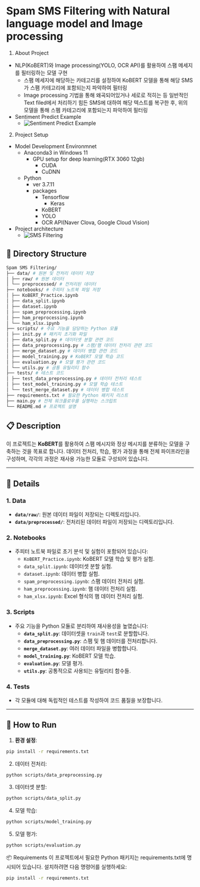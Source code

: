 # Spam SMS Filtering with Natural language model and Image processing

1. About Project

- NLP(KoBERT)와 Image processing(YOLO, OCR API)를 활용하여 스팸 메세지를 필터링하는 모델 구현
  - 스팸 메세지에 해당하는 카테고리를 설정하여 KoBERT 모델을 통해 해당 SMS가 스팸 카테고리에 포함되는지 파악하여 필터링
  - Image processing 기법을 통해 왜곡되어있거나 세로로 적히는 등 일반적인 Text filed에서 처리하기 힘든 SMS에 대하여 해당 텍스트를 복구한 후, 위의 모델을 통해 스펨 카테고리에 포함되는지 파악하여 필터링
- Sentiment Predict Example
  - ![Sentiment Predict Example](https://github.com/user-attachments/assets/094c3de1-eddc-4d16-b66e-29129824343b)

2. Project Setup

- Model Development Environmnet
  - Anaconda3 in Windows 11
    - GPU setup for deep learning(RTX 3060 12gb)
      - CUDA
      - CuDNN
  - Python
    - ver 3.7.11
    - packages
      - Tensorflow
        - Keras
      - KoBERT
      - YOLO
      - OCR API(Naver Clova, Google Cloud Vision)
- Project architecture
  - ![SMS Filtering](https://github.com/user-attachments/assets/511bd687-edcf-4e68-bd1f-88dc86e59242)

## 📂 Directory Structure

```bash
Spam SMS Filtering/
├── data/ # 원본 및 전처리 데이터 저장
│ ├── raw/ # 원본 데이터
│ └── preprocessed/ # 전처리된 데이터
├── notebooks/ # 주피터 노트북 파일 저장
│ ├── KoBERT_Practice.ipynb
│ ├── data_split.ipynb
│ ├── dataset.ipynb
│ ├── spam_preprocessing.ipynb
│ ├── ham_preprocessing.ipynb
│ └── ham_xlsx.ipynb
├── scripts/ # 주요 기능을 담당하는 Python 모듈
│ ├── init.py # 패키지 초기화 파일
│ ├── data_split.py # 데이터셋 분할 관련 코드
│ ├── data_preprocessing.py # 스팸/햄 데이터 전처리 관련 코드
│ ├── merge_dataset.py # 데이터 병합 관련 코드
│ ├── model_training.py # KoBERT 모델 학습 코드
│ ├── evaluation.py # 모델 평가 관련 코드
│ └── utils.py # 공통 유틸리티 함수
├── tests/ # 테스트 코드
│ ├── test_data_preprocessing.py # 데이터 전처리 테스트
│ ├── test_model_training.py # 모델 학습 테스트
│ └── test_merge_dataset.py # 데이터 병합 테스트
├── requirements.txt # 필요한 Python 패키지 리스트
├── main.py # 전체 워크플로우를 실행하는 스크립트
└── README.md # 프로젝트 설명
```

## 📋 Description

이 프로젝트는 **KoBERT**를 활용하여 스팸 메시지와 정상 메시지를 분류하는 모델을 구축하는 것을 목표로 합니다. 데이터 전처리, 학습, 평가 과정을 통해 전체 파이프라인을 구성하며, 각각의 과정은 재사용 가능한 모듈로 구성되어 있습니다.

---

## 📁 Details

### **1. Data**

- **`data/raw/`**: 원본 데이터 파일이 저장되는 디렉토리입니다.
- **`data/preprocessed/`**: 전처리된 데이터 파일이 저장되는 디렉토리입니다.

### **2. Notebooks**

- 주피터 노트북 파일로 초기 분석 및 실험이 포함되어 있습니다:
  - `KoBERT_Practice.ipynb`: KoBERT 모델 학습 및 평가 실험.
  - `data_split.ipynb`: 데이터셋 분할 실험.
  - `dataset.ipynb`: 데이터 병합 실험.
  - `spam_preprocessing.ipynb`: 스팸 데이터 전처리 실험.
  - `ham_preprocessing.ipynb`: 햄 데이터 전처리 실험.
  - `ham_xlsx.ipynb`: Excel 형식의 햄 데이터 전처리 실험.

### **3. Scripts**

- 주요 기능을 Python 모듈로 분리하여 재사용성을 높였습니다:
  - **`data_split.py`**: 데이터셋을 `train`과 `test`로 분할합니다.
  - **`data_preprocessing.py`**: 스팸 및 햄 데이터를 전처리합니다.
  - **`merge_dataset.py`**: 여러 데이터 파일을 병합합니다.
  - **`model_training.py`**: KoBERT 모델 학습.
  - **`evaluation.py`**: 모델 평가.
  - **`utils.py`**: 공통적으로 사용되는 유틸리티 함수들.

### **4. Tests**

- 각 모듈에 대해 독립적인 테스트를 작성하여 코드 품질을 보장합니다.

---

## 🚀 How to Run

1. **환경 설정**:

```bash
pip install -r requirements.txt
```

2. 데이터 전처리:

```bash
python scripts/data_preprocessing.py
```

3. 데이터셋 분할:

```bash
python scripts/data_split.py
```

4. 모델 학습:

```bash
python scripts/model_training.py
```

5. 모델 평가:

```bash
python scripts/evaluation.py
```

📦 Requirements
이 프로젝트에서 필요한 Python 패키지는 requirements.txt에 명시되어 있습니다. 설치하려면 다음 명령어를 실행하세요:

```bash
pip install -r requirements.txt
```
